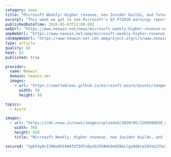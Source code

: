 ```yaml
---
category: news
title: "Microsoft Weekly: Higher revenue, new Insider builds, and future games"
excerpt: "This week we got to see Microsoft's Q3 FY2020 earnings report, a couple of new Insider builds, and even confirmation that we'll see Series X gameplay next week. Catch up via this overview."
publishedDateTime: 2020-05-03T12:00:00Z
webUrl: "https://www.neowin.net/news/microsoft-weekly-higher-revenue-new-insider-builds-and-future-games"
ampWebUrl: "https://www.neowin.net/amp/microsoft-weekly-higher-revenue-new-insider-builds-and-future-games/"
cdnAmpWebUrl: "https://www-neowin-net.cdn.ampproject.org/c/s/www.neowin.net/amp/microsoft-weekly-higher-revenue-new-insider-builds-and-future-games/"
type: article
quality: 82
heat: 82
published: true

provider:
  name: Neowin
  domain: neowin.net
  images:
    - url: "https://smartableai.github.io/microsoft-azure/assets/images/organizations/neowin.net-50x50.jpg"
      width: 50
      height: 50

topics:
  - Azure

images:
  - url: "https://cdn.neow.in/news/images/uploaded/2020/05/1588506830_msw-20200503_story.jpg"
    width: 760
    height: 428
    title: "Microsoft Weekly: Higher revenue, new Insider builds, and future games"

secured: "SgbY4yOcI2N6w9O1hW4fUfI0TsByvb2958HtOeO2BAilga9dArpZ4XtG2fGo75K0HBWNWwlGijo0rXlth3wFa8knBuhcLPB5leV2qH/yH6kutR0/Jhuo+/I/z92ypknAfRHN9TCnZPsoVLqfQLDhbpIr4IImpHMke30ET5dxY81ALIeeUtch619uvYx2jnjMeBxgCgNlrWlV9VSx5HjTjLQEipHO6lynrhNtXbLots+7Xl50kGUdGzOZsd9j5S8AVKXHuDpF2cGA70Af8Fq4gO33nwCdPKxDBtdRc4aYmqMv5HEyViLUgbgTAeDHD1ZeTOrQLV0mbY+Bps0ZFuG8HV+t7QVyyK9wtR2Kcji7UjcO/shmV7LK+5IE13GYxDtTVCi5v6ACBk2z8mf3H3rcTKt0HhaXCjeVJR34N2kKUrDFtKLpupFwtfT8W36BqlpNKtr29TkOjA8Mui2eRMojbDaz6VU/XfZ4fJsX/5Hb0QM=;Y5PdQT2ggkrKMeKLxWJS2w=="
---
```


